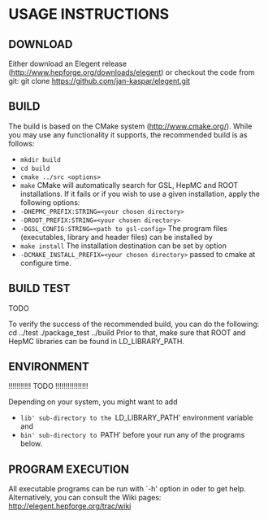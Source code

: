 # USAGE INSTRUCTIONS

## DOWNLOAD

Either download an Elegent release (http://www.hepforge.org/downloads/elegent) or checkout the code from git:
	git clone https://github.com/jan-kaspar/elegent.git


## BUILD

The build is based on the CMake system (http://www.cmake.org/). While you may use any functionality it supports, the recommended build is as follows:
 * `mkdir build`
 * `cd build`
 * `cmake ../src <options>`
 * `make`
CMake will automatically search for GSL, HepMC and ROOT installations. If it fails or if you wish to use a given installation, apply the following options:
 * `-DHEPMC_PREFIX:STRING=<your chosen directory>`
 * `-DROOT_PREFIX:STRING=<your chosen directory>`
 * `-DGSL_CONFIG:STRING=<path to gsl-config>`
The program files (executables, library and header files) can be installed by
 * `make install`
The installation destination can be set by option
 * `-DCMAKE_INSTALL_PREFIX=<your chosen directory>`
passed to cmake at configure time.


## BUILD TEST

TODO

To verify the success of the recommended build, you can do the following:
	cd ../test
	./package_test ../build
Prior to that, make sure that ROOT and HepMC libraries can be found in LD_LIBRARY_PATH.


## ENVIRONMENT

!!!!!!!!!!! TODO !!!!!!!!!!!!!!!!

Depending on your system, you might want to add
  * `lib' sub-directory to the `LD_LIBRARY_PATH' environment variable and
  * `bin' sub-directory to `PATH'
before your run any of the programs below.


## PROGRAM EXECUTION

All executable programs can be run with `-h' option in oder to get help. Alternatively, you can consult the Wiki pages:
	http://elegent.hepforge.org/trac/wiki
